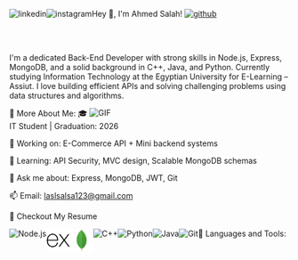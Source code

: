 Hey 👋, I'm Ahmed Salah!
<a href='https://www.linkedin.com/in/ahmed-salah-54822625a'><img align='left' alt="linkedin" src="https://raw.githubusercontent.com/rahul-jha98/rahul-jha98/main/assets/linkedin.svg" height='18px'/></a>
<a href='https://www.instagram.com/ahmed_salah_sotohy'><img align='left' alt="instagram" src="https://raw.githubusercontent.com/rahul-jha98/rahul-jha98/main/assets/instagram.svg" height='18px'/></a>
<a href='https://github.com/a7medsa22'><img alt="github" src="https://raw.githubusercontent.com/rahul-jha98/rahul-jha98/main/assets/github.svg" height='18px'/></a>

<br><br>

I'm a dedicated Back-End Developer with strong skills in Node.js, Express, MongoDB, and a solid background in C++, Java, and Python.
Currently studying Information Technology at the Egyptian University for E-Learning – Assiut.
I love building efficient APIs and solving challenging problems using data structures and algorithms.

<img align="right" alt="GIF" src="https://raw.githubusercontent.com/rahul-jha98/rahul-jha98/main/techstack.gif" width="360px"/>
🧐 More About Me:
🎓 IT Student | Graduation: 2026

🔭 Working on: E-Commerce API + Mini backend systems

🌱 Learning: API Security, MVC design, Scalable MongoDB schemas

💬 Ask me about: Express, MongoDB, JWT, Git

📫 Email: laslsalsa123@gmail.com

📄 Checkout My Resume

🔨 Languages and Tools:
<a href="https://nodejs.org/" target="_blank"><img align="left" alt="Node.js" height="42px" src="https://raw.githubusercontent.com/rahul-jha98/github_readme_icons/main/language_and_tools/square/node/node.svg"></a>
<a href="https://expressjs.com/" target="_blank"><img align="left" alt="Express.js" height="42px" src="https://raw.githubusercontent.com/devicons/devicon/master/icons/express/express-original.svg"></a>
<a href="https://www.mongodb.com/" target="_blank"><img align="left" alt="MongoDB" height="42px" src="https://raw.githubusercontent.com/devicons/devicon/master/icons/mongodb/mongodb-original.svg"></a>
<a href="https://cplusplus.com/" target="_blank"><img align="left" alt="C++" height="42px" src="https://raw.githubusercontent.com/rahul-jha98/github_readme_icons/main/language_and_tools/square/cplusplus/cplusplus.svg"></a>
<a href="https://www.python.org/" target="_blank"><img align="left" alt="Python" height="42px" src="https://raw.githubusercontent.com/rahul-jha98/github_readme_icons/main/language_and_tools/square/python/python.svg"></a>
<a href="https://www.java.com/" target="_blank"><img align="left" alt="Java" height="42px" src="https://raw.githubusercontent.com/rahul-jha98/github_readme_icons/main/language_and_tools/square/java/java.svg"></a>
<a href="https://git-scm.com/" target="_blank"><img align="left" alt="Git" height="42px" src="https://raw.githubusercontent.com/rahul-jha98/github_readme_icons/main/language_and_tools/square/git-scm/git-scm.svg"></a>

<br><br><br>
